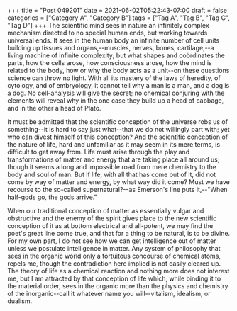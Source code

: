 +++
title = "Post 049201"
date = 2021-06-02T05:22:43-07:00
draft = false
categories = ["Category A", "Category B"]
tags = ["Tag A", "Tag B", "Tag C", "Tag D"]
+++
The scientific mind sees in nature an infinitely complex mechanism directed to no special human ends, but working towards universal ends. It sees in the human body an infinite number of cell units building up tissues and organs,--muscles, nerves, bones, cartilage,--a living machine of infinite complexity; but what shapes and coördinates the parts, how the cells arose, how consciousness arose, how the mind is related to the body, how or why the body acts as a unit--on these questions science can throw no light. With all its mastery of the laws of heredity, of cytology, and of embryology, it cannot tell why a man is a man, and a dog is a dog. No cell-analysis will give the secret; no chemical conjuring with the elements will reveal why in the one case they build up a head of cabbage, and in the other a head of Plato.

It must be admitted that the scientific conception of the universe robs us of something--it is hard to say just what--that we do not willingly part with; yet who can divest himself of this conception? And the scientific conception of the nature of life, hard and unfamiliar as it may seem in its mere terms, is difficult to get away from. Life must arise through the play and transformations of matter and energy that are taking place all around us; though it seems a long and impossible road from mere chemistry to the body and soul of man. But if life, with all that has come out of it, did not come by way of matter and energy, by what way did it come? Must we have recourse to the so-called supernatural?--as Emerson's line puts it,--"When half-gods go, the gods arrive."

When our traditional conception of matter as essentially vulgar and obstructive and the enemy of the spirit gives place to the new scientific conception of it as at bottom electrical and all-potent, we may find the poet's great line come true, and that for a thing to be natural, is to be divine. For my own part, I do not see how we can get intelligence out of matter unless we postulate intelligence in matter. Any system of philosophy that sees in the organic world only a fortuitous concourse of chemical atoms, repels me, though the contradiction here implied is not easily cleared up. The theory of life as a chemical reaction and nothing more does not interest me, but I am attracted by that conception of life which, while binding it to the material order, sees in the organic more than the physics and chemistry of the inorganic--call it whatever name you will--vitalism, idealism, or dualism.
